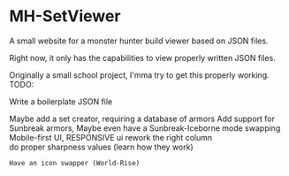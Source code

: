 # MH-SetViewer
A small website for a monster hunter build viewer based on JSON files.

Right now, it only has the capabilities to view properly written JSON files.

Originally a small school project, I'mma try to get this properly working.
TODO:

Write a boilerplate JSON file

Maybe add a set creator, requiring a database of armors 
Add support for Sunbreak armors, 
    Maybe even have a Sunbreak-Iceborne mode swapping
Mobile-first UI, RESPONSIVE ui
    rework the right column  
    do proper sharpness values (learn how they work)

    Have an icon swapper (World-Rise)
